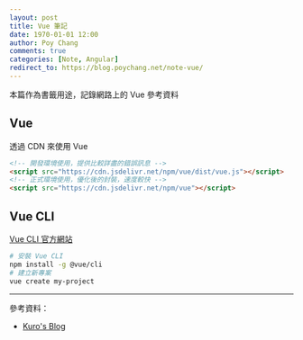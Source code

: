 ```yaml
---
layout: post
title: Vue 筆記
date: 1970-01-01 12:00
author: Poy Chang
comments: true
categories: [Note, Angular]
redirect_to: https://blog.poychang.net/note-vue/
---
```


本篇作為書籤用途，記錄網路上的 Vue 參考資料

## Vue

透過 CDN 來使用 Vue

```html
<!-- 開發環境使用，提供比較詳盡的錯誤訊息 -->
<script src="https://cdn.jsdelivr.net/npm/vue/dist/vue.js"></script>
<!-- 正式環境使用，優化後的封裝，速度較快 -->
<script src="https://cdn.jsdelivr.net/npm/vue"></script>
```

## Vue CLI

[Vue CLI 官方網站](https://cli.vuejs.org/)

```bash
# 安裝 Vue CLI
npm install -g @vue/cli
# 建立新專案
vue create my-project
```

---

參考資料：

- [Kuro's Blog](https://kuro.tw/)
